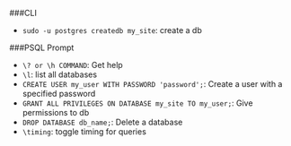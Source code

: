 ###CLI

* `sudo -u postgres createdb my_site`: create a db

###PSQL Prompt

* `\? or \h COMMAND`: Get help
* `\l`: list all databases
* `CREATE USER my_user WITH PASSWORD 'password';`: Create a user with a
  specified password
* `GRANT ALL PRIVILEGES ON DATABASE my_site TO my_user;`: Give
  permissions to db 
* `DROP DATABASE db_name;`: Delete a database
* `\timing`: toggle timing for queries

